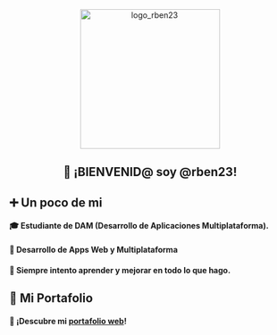 <div align="center">
  <img src="https://github.com/user-attachments/assets/bce13898-66eb-4315-8c50-497fb2690728" alt="logo_rben23" width="250" height="250"/>
<h2>
  <strong>👋 ¡BIENVENID@ soy @rben23!</strong>
</h2>  
</div>

  ## ➕ Un poco de mi
<div>
<h4>
  🎓 Estudiante de DAM (Desarrollo de Aplicaciones Multiplataforma).
</h4>
  
<h4>
  🧩 Desarrollo de Apps Web y Multiplataforma
</h4>

<h4>
  🚀 Siempre intento aprender y mejorar en todo lo que hago. 
</h4>
</div>

  ## 📒 Mi Portafolio
<div>
<h4>
  👀 ¡Descubre mi <a href="https://rben23.vercel.app/">portafolio web</a>!
</h4>
</div>

<!---
rben23/rben23 is a ✨ special ✨ repository because its `README.md` (this file) appears on your GitHub profile.
You can click the Preview link to take a look at your changes.
--->
